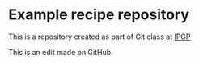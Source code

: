 
# Example recipe repository


This is a repository created as part of Git class at [IPGP](https://www.ipgp.fr)

This is an edit made on GitHub.
